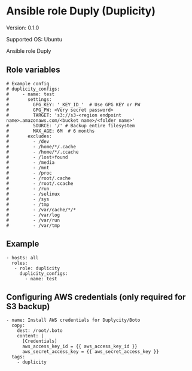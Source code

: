 # Ansible role Duply (Duplicity)

Version: 0.1.0

Supported OS: Ubuntu

Ansible role Duply

## Role variables
```
# Example config
# duplicity_configs:
#     - name: test
#       settings:
#         GPG_KEY: '_KEY_ID_'  # Use GPG KEY or PW
#         GPG_PW: <Very secret password>
#         TARGET: 's3://s3-<region endpoint name>.amazonaws.com/<bucket name>/<folder name>'
#         SOURCE: '/' # Backup entire filesystem
#         MAX_AGE: 6M  # 6 months
#       excludes:
#         - /dev
#         - /home/*/.cache
#         - /home/*/.ccache
#         - /lost+found
#         - /media
#         - /mnt
#         - /proc
#         - /root/.cache
#         - /root/.ccache
#         - /run
#         - /selinux
#         - /sys
#         - /tmp
#         - /var/cache/*/*
#         - /var/log
#         - /var/run
#         - /var/tmp

```

## Example
```
- hosts: all
  roles:
   - role: duplicity
     duplicity_configs:
       - name: test
```

## Configuring AWS credentials (only required for S3 backup)
```
- name: Install AWS credentials for Duplycity/Boto
  copy:
    dest: /root/.boto
    content: |
      [Credentials]
      aws_access_key_id = {{ aws_access_key_id }}
      aws_secret_access_key = {{ aws_secret_access_key }}
  tags:
    - duplicity
```
